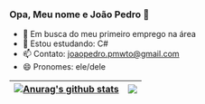 ### Opa, Meu nome e João Pedro 👋

- 🔭 Em busca do meu primeiro emprego na área
- 🌱 Estou estudando: C#
- 📫 Contato: joaopedro.pmwto@gmail.com
- 😄 Pronomes: ele/dele


 <a href="https://github.com/anuraghazra/github-readme-stats"><img align="center" src="https://github-readme-stats.vercel.app/api?username=pedrojoao-silva&show_icons=true&include_all_commits=true&theme=dark&hide_border=true" alt="Anurag's github stats" /></a> | <a href="https://github.com/anuraghazra/github-readme-stats"><img align="center" src="https://github-readme-stats.vercel.app/api/top-langs/?username=pedrojoao-silva&layout=compact&theme=dark&hide_border=true" /></a> |
| ------------- | ------------- |
